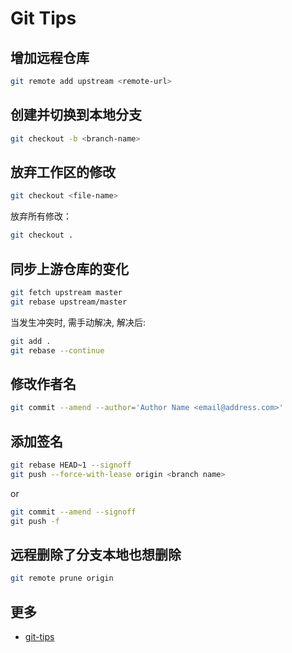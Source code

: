 # Git Tips

## 增加远程仓库

```sh
git remote add upstream <remote-url>
```

## 创建并切换到本地分支

```sh
git checkout -b <branch-name>
```

## 放弃工作区的修改

```sh
git checkout <file-name>
```

放弃所有修改：
```sh
git checkout .
```

## 同步上游仓库的变化

```sh
git fetch upstream master
git rebase upstream/master
```

当发生冲突时, 需手动解决, 解决后:

```sh
git add .
git rebase --continue
```

## 修改作者名

```sh
git commit --amend --author='Author Name <email@address.com>'
```

## 添加签名
```sh
git rebase HEAD~1 --signoff
git push --force-with-lease origin <branch name>
```
or
```sh
git commit --amend --signoff
git push -f
```

## 远程删除了分支本地也想删除

```sh
git remote prune origin
```

## 更多

- [git-tips](https://github.com/521xueweihan/git-tips)
